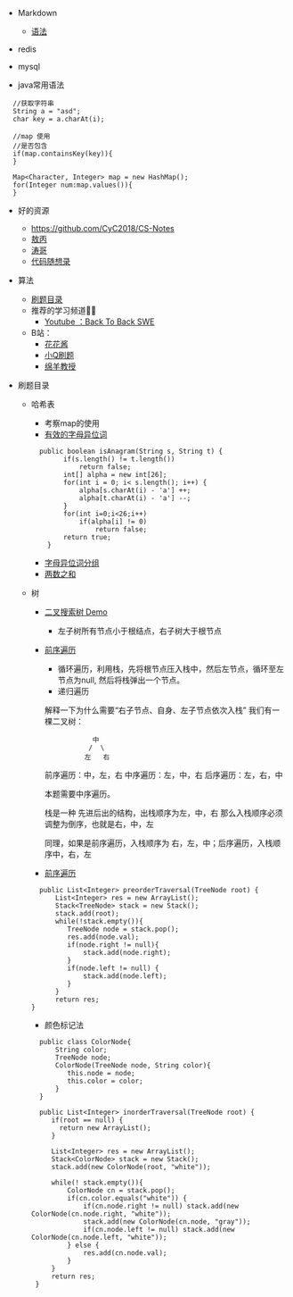 - Markdown
   - [语法](https://www.jianshu.com/p/191d1e21f7ed/)
   
- redis

- mysql

- java常用语法  
  
```
  //获取字符串
  String a = "asd";
  char key = a.charAt(i);

  //map 使用
  //是否包含
  if(map.containsKey(key)){
  }

  Map<Character, Integer> map = new HashMap();
  for(Integer num:map.values()){    
  }
```

- 好的资源
   - https://github.com/CyC2018/CS-Notes
   - [敖丙](https://github.com/AobingJava/JavaFamily)
   - [涛哥](https://github.com/songtao110/precipitation)
   - [代码随想录](https://github.com/youngyangyang04/leetcode-master)
- 算法
   - [刷题目录](https://github.com/CyC2018/CS-Notes/blob/master/notes/Leetcode%20%E9%A2%98%E8%A7%A3%20-%20%E7%9B%AE%E5%BD%95.md)
   - 推荐的学习频道👍🏻
      - [Youtube ：Back To Back SWE](https://www.youtube.com/channel/UCmJz...)
   - B站：
      - [花花酱](https://space.bilibili.com/9880352?fr...)
      - [小Q刷题](https://space.bilibili.com/149758?fro...)
      - [绵羊教授](https://space.bilibili.com/354892788?...)

- 刷题目录
   - 哈希表
      - 考察map的使用 
      - [有效的字母异位词](https://leetcode-cn.com/problems/valid-anagram/)
      ``` 
        public boolean isAnagram(String s, String t) {
              if(s.length() != t.length())
                  return false;
              int[] alpha = new int[26];
              for(int i = 0; i< s.length(); i++) {
                  alpha[s.charAt(i) - 'a'] ++;
                  alpha[t.charAt(i) - 'a'] --;
              }
              for(int i=0;i<26;i++)
                  if(alpha[i] != 0)
                      return false;
              return true;
          }
      ```  
      - [字母异位词分组](https://leetcode-cn.com/problems/group-anagrams/)  
      - [两数之和](https://leetcode-cn.com/problems/two-sum/)
      
   - 树
      - [二叉搜索树 Demo](https://visualgo.net/zh/bst)
         - 左子树所有节点小于根结点，右子树大于根节点
      - [前序遍历](https://leetcode-cn.com/problems/binary-tree-inorder-traversal/solution/er-cha-shu-de-zhong-xu-bian-li-by-leetcode-solutio/)
         - 循环遍历，利用栈，先将根节点压入栈中，然后左节点，循环至左节点为null, 然后将栈弹出一个节点。
         - 递归遍历 

         解释一下为什么需要“右子节点、自身、左子节点依次入栈”
         我们有一棵二叉树：

                        中
                       /  \
                      左   右
         前序遍历：中，左，右
         中序遍历：左，中，右
         后序遍历：左，右，中

         本题需要中序遍历。

         栈是一种 先进后出的结构，出栈顺序为左，中，右
         那么入栈顺序必须调整为倒序，也就是右，中，左

         同理，如果是前序遍历，入栈顺序为 右，左，中；后序遍历，入栈顺序中，右，左
      - [前序遍历](https://leetcode-cn.com/problems/binary-tree-preorder-traversal/)
      ``` 
        public List<Integer> preorderTraversal(TreeNode root) {
            List<Integer> res = new ArrayList();
            Stack<TreeNode> stack = new Stack();
            stack.add(root);
            while(!stack.empty()){
               TreeNode node = stack.pop();
               res.add(node.val);
               if(node.right != null){
                   stack.add(node.right);
               }
               if(node.left != null) {
                   stack.add(node.left);
               }
            }   
            return res; 
      }
      ``` 
     - 颜色标记法
     ``` 
       public class ColorNode{
           String color;
           TreeNode node;
           ColorNode(TreeNode node, String color){
              this.node = node;
              this.color = color;
           }
       }

       public List<Integer> inorderTraversal(TreeNode root) {
          if(root == null) {
            return new ArrayList();
          }
          
          List<Integer> res = new ArrayList();
          Stack<ColorNode> stack = new Stack();
          stack.add(new ColorNode(root, "white"));

          while(! stack.empty()){
              ColorNode cn = stack.pop();
              if(cn.color.equals("white")) {
                  if(cn.node.right != null) stack.add(new ColorNode(cn.node.right, "white"));
                  stack.add(new ColorNode(cn.node, "gray"));
                  if(cn.node.left != null) stack.add(new ColorNode(cn.node.left, "white"));
              } else {
                  res.add(cn.node.val);
              }
          }
          return res; 
      }
    ``` 
 
   
